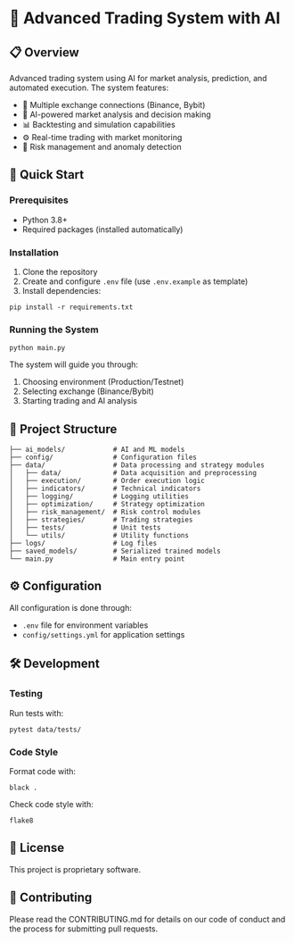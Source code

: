 
# 🤖 Advanced Trading System with AI

## 📋 Overview

Advanced trading system using AI for market analysis, prediction, and automated execution. The system features:

- 🔌 Multiple exchange connections (Binance, Bybit)
- 🧠 AI-powered market analysis and decision making
- 📊 Backtesting and simulation capabilities
- ⚙️ Real-time trading with market monitoring
- 🚨 Risk management and anomaly detection

## 🚀 Quick Start

### Prerequisites

- Python 3.8+
- Required packages (installed automatically)

### Installation

1. Clone the repository
2. Create and configure `.env` file (use `.env.example` as template)
3. Install dependencies:

```
pip install -r requirements.txt
```

### Running the System

```
python main.py
```

The system will guide you through:
1. Choosing environment (Production/Testnet)
2. Selecting exchange (Binance/Bybit)
3. Starting trading and AI analysis

## 🧩 Project Structure

```
├── ai_models/            # AI and ML models
├── config/               # Configuration files
├── data/                 # Data processing and strategy modules
│   ├── data/             # Data acquisition and preprocessing
│   ├── execution/        # Order execution logic
│   ├── indicators/       # Technical indicators
│   ├── logging/          # Logging utilities
│   ├── optimization/     # Strategy optimization
│   ├── risk_management/  # Risk control modules
│   ├── strategies/       # Trading strategies
│   ├── tests/            # Unit tests
│   └── utils/            # Utility functions
├── logs/                 # Log files
├── saved_models/         # Serialized trained models
└── main.py               # Main entry point
```

## ⚙️ Configuration

All configuration is done through:
- `.env` file for environment variables
- `config/settings.yml` for application settings

## 🛠️ Development

### Testing

Run tests with:
```
pytest data/tests/
```

### Code Style

Format code with:
```
black .
```

Check code style with:
```
flake8
```

## 📄 License

This project is proprietary software.

## 🤝 Contributing

Please read the CONTRIBUTING.md for details on our code of conduct and the process for submitting pull requests.
